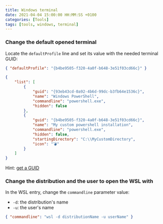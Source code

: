 ```yaml
---
title: Windows terminal
date: 2021-04-04 15:00:00 HH:MM:SS +0100
categories: [Tools]
tags: [tools, windows, terminal]
---
```


### Change the default opened terminal

Locate the `defaultProfile` line and set its value with the needed terminal GUID:

```json
{ "defaultProfile": "{b4be9505-f320-4a0f-b648-3e51f03cd66c}" }
```

```json
{ 
    "list": [
        {
            "guid": "{93eb43cd-0a92-4b6d-99dc-b3fb64e1536c}",
            "name": "Windows PowerShell",
            "commandline": "powershell.exe",
            "hidden": false
        },
        {
            "guid": "{b4be9505-f320-4a0f-b648-3e51f03cd66c}",
            "name": "My custom powershell installation",
            "commandline": "powershell.exe",
            "hidden": false,
            "startingDirectory": "C:\\MyCustomDirectory",
            "icon": "💣"
        }
    ]
}
```

Hint: [get a GUID](https://duckduckgo.com/?q=guid&t=ironbrowser&ia=answer)

### Change the distribution and the user to open the WSL with

In the WSL entry, change the `commandline` parameter value:

* `-d`: the distribution's name
* `-u`: the user's name

```json
{ "commandline": "wsl -d distributionName -u userName" }
```
